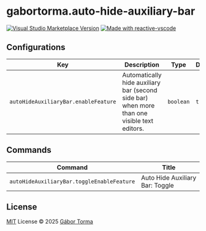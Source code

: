# gabortorma.auto-hide-auxiliary-bar

<a href="https://marketplace.visualstudio.com/items?itemName=gabortorma.auto-hide-auxiliary-bar" target="__blank"><img src="https://img.shields.io/visual-studio-marketplace/v/gabortorma.auto-hide-auxiliary-bar.svg?color=eee&amp;label=VS%20Code%20Marketplace&logo=visual-studio-code" alt="Visual Studio Marketplace Version" /></a>
<a href="https://kermanx.github.io/reactive-vscode/" target="__blank"><img src="https://img.shields.io/badge/made_with-reactive--vscode-%23007ACC?style=flat&labelColor=%23229863"  alt="Made with reactive-vscode" /></a>

## Configurations

<!-- configs -->

| Key                                  | Description                                                                                 | Type      | Default |
| ------------------------------------ | ------------------------------------------------------------------------------------------- | --------- | ------- |
| `autoHideAuxiliaryBar.enableFeature` | Automatically hide auxiliary bar (second side bar) when more than one visible text editors. | `boolean` | `true`  |

<!-- configs -->

## Commands

<!-- commands -->

| Command                                    | Title                           |
| ------------------------------------------ | ------------------------------- |
| `autoHideAuxiliaryBar.toggleEnableFeature` | Auto Hide Auxiliary Bar: Toggle |

<!-- commands -->

## License

[MIT](./LICENSE.md) License © 2025 [Gábor Torma](https://github.com/gabortorma)
